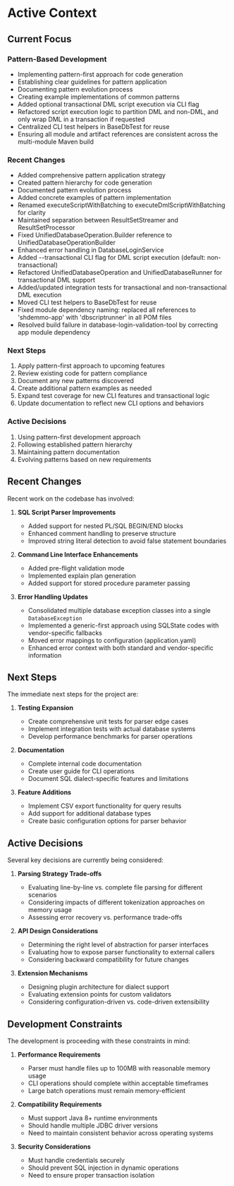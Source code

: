 # Active Context
<!-- markdownlint-disable MD022 MD032 MD022 MD02 MD009 MD047 MD028 MD037 MD040-->
## Current Focus

### Pattern-Based Development
- Implementing pattern-first approach for code generation
- Establishing clear guidelines for pattern application
- Documenting pattern evolution process
- Creating example implementations of common patterns
- Added optional transactional DML script execution via CLI flag
- Refactored script execution logic to partition DML and non-DML, and only wrap DML in a transaction if requested
- Centralized CLI test helpers in BaseDbTest for reuse
- Ensuring all module and artifact references are consistent across the multi-module Maven build

### Recent Changes
- Added comprehensive pattern application strategy
- Created pattern hierarchy for code generation
- Documented pattern evolution process
- Added concrete examples of pattern implementation
- Renamed executeScriptWithBatching to executeDmlScriptWithBatching for clarity
- Maintained separation between ResultSetStreamer and ResultSetProcessor
- Fixed UnifiedDatabaseOperation.Builder reference to UnifiedDatabaseOperationBuilder
- Enhanced error handling in DatabaseLoginService
- Added --transactional CLI flag for DML script execution (default: non-transactional)
- Refactored UnifiedDatabaseOperation and UnifiedDatabaseRunner for transactional DML support
- Added/updated integration tests for transactional and non-transactional DML execution
- Moved CLI test helpers to BaseDbTest for reuse
- Fixed module dependency naming: replaced all references to 'shdemmo-app' with 'dbscriptrunner' in all POM files
- Resolved build failure in database-login-validation-tool by correcting app module dependency

### Next Steps
1. Apply pattern-first approach to upcoming features
2. Review existing code for pattern compliance
3. Document any new patterns discovered
4. Create additional pattern examples as needed
5. Expand test coverage for new CLI features and transactional logic
6. Update documentation to reflect new CLI options and behaviors

### Active Decisions
1. Using pattern-first development approach
2. Following established pattern hierarchy
3. Maintaining pattern documentation
4. Evolving patterns based on new requirements

## Recent Changes

Recent work on the codebase has involved:

1. **SQL Script Parser Improvements**
   - Added support for nested PL/SQL BEGIN/END blocks
   - Enhanced comment handling to preserve structure
   - Improved string literal detection to avoid false statement boundaries

2. **Command Line Interface Enhancements**
   - Added pre-flight validation mode
   - Implemented explain plan generation
   - Added support for stored procedure parameter passing

3. **Error Handling Updates**
   - Consolidated multiple database exception classes into a single `DatabaseException`
   - Implemented a generic-first approach using SQLState codes with vendor-specific fallbacks
   - Moved error mappings to configuration (application.yaml)
   - Enhanced error context with both standard and vendor-specific information

## Next Steps

The immediate next steps for the project are:

1. **Testing Expansion**
   - Create comprehensive unit tests for parser edge cases
   - Implement integration tests with actual database systems
   - Develop performance benchmarks for parser operations

2. **Documentation**
   - Complete internal code documentation
   - Create user guide for CLI operations
   - Document SQL dialect-specific features and limitations

3. **Feature Additions**
   - Implement CSV export functionality for query results
   - Add support for additional database types
   - Create basic configuration options for parser behavior

## Active Decisions

Several key decisions are currently being considered:

1. **Parsing Strategy Trade-offs**
   - Evaluating line-by-line vs. complete file parsing for different scenarios
   - Considering impacts of different tokenization approaches on memory usage
   - Assessing error recovery vs. performance trade-offs

2. **API Design Considerations**
   - Determining the right level of abstraction for parser interfaces
   - Evaluating how to expose parser functionality to external callers
   - Considering backward compatibility for future changes

3. **Extension Mechanisms**
   - Designing plugin architecture for dialect support
   - Evaluating extension points for custom validators
   - Considering configuration-driven vs. code-driven extensibility

## Development Constraints

The development is proceeding with these constraints in mind:

1. **Performance Requirements**
   - Parser must handle files up to 100MB with reasonable memory usage
   - CLI operations should complete within acceptable timeframes
   - Large batch operations must remain memory-efficient

2. **Compatibility Requirements**
   - Must support Java 8+ runtime environments
   - Should handle multiple JDBC driver versions
   - Need to maintain consistent behavior across operating systems

3. **Security Considerations**
   - Must handle credentials securely
   - Should prevent SQL injection in dynamic operations
   - Need to ensure proper transaction isolation
